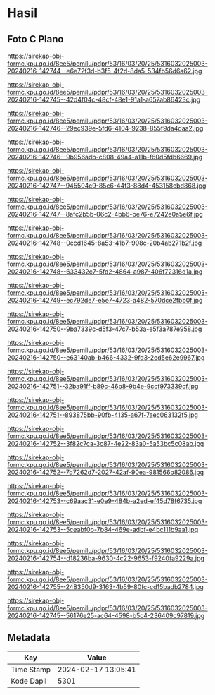 # Hasil

## Foto C Plano

https://sirekap-obj-formc.kpu.go.id/8ee5/pemilu/pdpr/53/16/03/20/25/5316032025003-20240216-142744--e6e72f3d-b3f5-4f2d-8da5-534fb56d6a62.jpg

https://sirekap-obj-formc.kpu.go.id/8ee5/pemilu/pdpr/53/16/03/20/25/5316032025003-20240216-142745--42d4f04c-48cf-48e1-91a1-a657ab86423c.jpg

https://sirekap-obj-formc.kpu.go.id/8ee5/pemilu/pdpr/53/16/03/20/25/5316032025003-20240216-142746--29ec939e-5fd6-4104-9238-855f9da4daa2.jpg

https://sirekap-obj-formc.kpu.go.id/8ee5/pemilu/pdpr/53/16/03/20/25/5316032025003-20240216-142746--9b956adb-c808-49a4-a11b-f60d5fdb6669.jpg

https://sirekap-obj-formc.kpu.go.id/8ee5/pemilu/pdpr/53/16/03/20/25/5316032025003-20240216-142747--945504c9-85c6-44f3-88d4-453158ebd868.jpg

https://sirekap-obj-formc.kpu.go.id/8ee5/pemilu/pdpr/53/16/03/20/25/5316032025003-20240216-142747--8afc2b5b-06c2-4bb6-be76-e7242e0a5e6f.jpg

https://sirekap-obj-formc.kpu.go.id/8ee5/pemilu/pdpr/53/16/03/20/25/5316032025003-20240216-142748--0ccd1645-8a53-41b7-908c-20b4ab271b2f.jpg

https://sirekap-obj-formc.kpu.go.id/8ee5/pemilu/pdpr/53/16/03/20/25/5316032025003-20240216-142748--633432c7-5fd2-4864-a987-406f72316d1a.jpg

https://sirekap-obj-formc.kpu.go.id/8ee5/pemilu/pdpr/53/16/03/20/25/5316032025003-20240216-142749--ec792de7-e5e7-4723-a482-570dce2fbb0f.jpg

https://sirekap-obj-formc.kpu.go.id/8ee5/pemilu/pdpr/53/16/03/20/25/5316032025003-20240216-142750--9ba7339c-d5f3-47c7-b53a-e5f3a787e958.jpg

https://sirekap-obj-formc.kpu.go.id/8ee5/pemilu/pdpr/53/16/03/20/25/5316032025003-20240216-142750--e63140ab-b466-4332-9fd3-2ed5e62e9967.jpg

https://sirekap-obj-formc.kpu.go.id/8ee5/pemilu/pdpr/53/16/03/20/25/5316032025003-20240216-142751--32ba91ff-b89c-46b8-9b4e-9ccf973339cf.jpg

https://sirekap-obj-formc.kpu.go.id/8ee5/pemilu/pdpr/53/16/03/20/25/5316032025003-20240216-142751--893875bb-90fb-4135-a67f-7aec063132f5.jpg

https://sirekap-obj-formc.kpu.go.id/8ee5/pemilu/pdpr/53/16/03/20/25/5316032025003-20240216-142752--3f82c7ca-3c87-4e22-83a0-5a53bc5c08ab.jpg

https://sirekap-obj-formc.kpu.go.id/8ee5/pemilu/pdpr/53/16/03/20/25/5316032025003-20240216-142752--7d7262d7-2027-42af-90ea-981566b82086.jpg

https://sirekap-obj-formc.kpu.go.id/8ee5/pemilu/pdpr/53/16/03/20/25/5316032025003-20240216-142753--c69aac31-e0e9-484b-a2ed-ef45d78f6735.jpg

https://sirekap-obj-formc.kpu.go.id/8ee5/pemilu/pdpr/53/16/03/20/25/5316032025003-20240216-142753--5ceabf0b-7b84-469e-adbf-e4bc111b9aa1.jpg

https://sirekap-obj-formc.kpu.go.id/8ee5/pemilu/pdpr/53/16/03/20/25/5316032025003-20240216-142754--d18236ba-9630-4c22-9653-f9240fa9229a.jpg

https://sirekap-obj-formc.kpu.go.id/8ee5/pemilu/pdpr/53/16/03/20/25/5316032025003-20240216-142755--248350d9-3163-4b59-80fc-cd15badb2784.jpg

https://sirekap-obj-formc.kpu.go.id/8ee5/pemilu/pdpr/53/16/03/20/25/5316032025003-20240216-142745--56176e25-ac64-4598-b5c4-236409c97819.jpg


## Metadata

| Key        | Value               |
| ---------- | ------------------- |
| Time Stamp | 2024-02-17 13:05:41 |
| Kode Dapil | 5301                |



